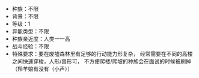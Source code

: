 * 种族：不限
* 背景：不限
* 等级：1
* 异能类型：不限
* 种族亲近度：人类一一高
* 战斗经验：不限
* 特殊要求：要在废墟森林里有足够的行动能力形复杂，
  经常需要在不同的高楼之间快速穿梭，人形/兽形可，
  不方便爬楼/爬坡的种族会在面试的时候被刷掉
  （羚羊娘有没有（小声））